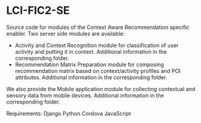 # LCI-FIC2-SE
Source code for modules of the Context Aware Recommendation specific enabler.
Two server side modules are available:
  - Activity and Context Recognition module for classification of user activity and putting it in context. Additional information in the corresponding folder.
  - Recommendation Matrix Preparation module for composing recommendation matrix based on context/activity profiles and POI attributes. Additional information in the corresponding folder.

We also provide the Mobile application module for collecting contextual and sensory data from mobile devices. Additional information in the corresponding folder.

Requirements:
    Django
    Python
    Cordova
    JavaScript

